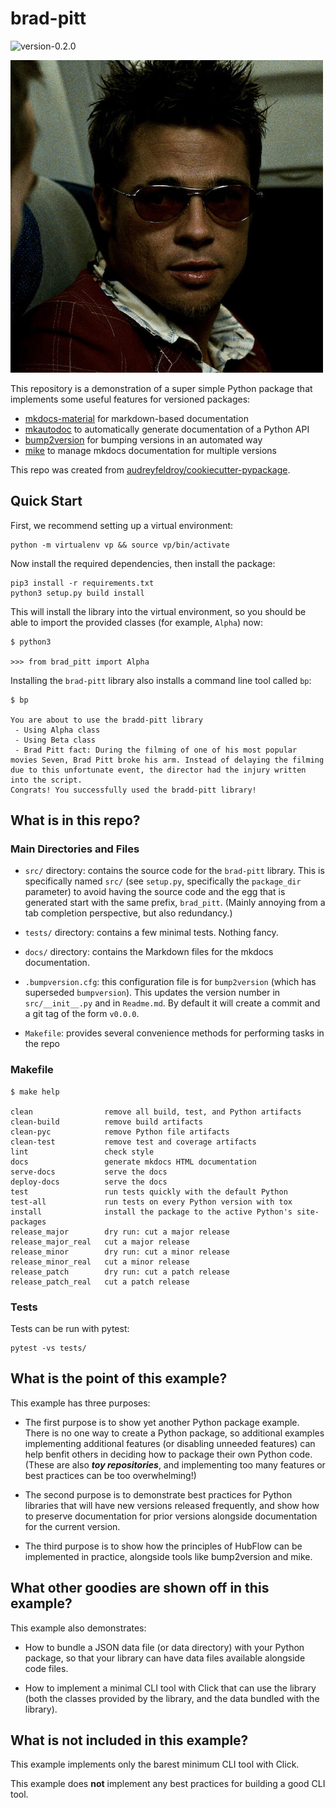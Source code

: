# brad-pitt

<img alt="version-0.2.0" src="https://img.shields.io/badge/version-0.2.0-orange" />

![Brad Pitt](docs/img/brad.jpg)

This repository is a demonstration of a super simple Python
package that implements some useful features for versioned
packages:

* [mkdocs-material](https://squidfunk.github.io/mkdocs-material/)
  for markdown-based documentation
* [mkautodoc](https://github.com/tomchristie/mkautodoc)
  to automatically generate documentation of a Python API
* [bump2version](https://github.com/c4urself/bump2version/)
  for bumping versions in an automated way
* [mike](https://github.com/jimporter/mike)
  to manage mkdocs documentation for multiple versions

This repo was created from 
[audreyfeldroy/cookiecutter-pypackage](https://github.com/audreyfeldroy/cookiecutter-pypackage).


## Quick Start

First, we recommend setting up a virtual environment:

```
python -m virtualenv vp && source vp/bin/activate
```

Now install the required dependencies, then install the package:

```
pip3 install -r requirements.txt
python3 setup.py build install
```

This will install the library into the virtual environment, so you should
be able to import the provided classes (for example, `Alpha`) now:

```
$ python3

>>> from brad_pitt import Alpha
```

Installing the `brad-pitt` library also installs a command line tool
called `bp`:

```
$ bp

You are about to use the bradd-pitt library
 - Using Alpha class
 - Using Beta class
 - Brad Pitt fact: During the filming of one of his most popular movies Seven, Brad Pitt broke his arm. Instead of delaying the filming due to this unfortunate event, the director had the injury written into the script.
Congrats! You successfully used the bradd-pitt library!
```

## What is in this repo?

### Main Directories and Files

* `src/` directory: contains the source code for the `brad-pitt` library.
  This is specifically named `src/` (see `setup.py`, specifically the
  `package_dir` parameter) to avoid having the source code and the
  egg that is generated start with the same prefix, `brad_pitt`.
  (Mainly annoying from a tab completion perspective, but also redundancy.)

* `tests/` directory: contains a few minimal tests. Nothing fancy.

* `docs/` directory: contains the Markdown files for the mkdocs documentation.

* `.bumpversion.cfg`: this configuration file is for `bump2version` (which has
  superseded `bumpversion`). This updates the version number in `src/__init__.py`
  and in `Readme.md`. By default it will create a commit and a git tag of the form
  `v0.0.0`.

* `Makefile`: provides several convenience methods for performing tasks in the repo

### Makefile

```
$ make help

clean                remove all build, test, and Python artifacts
clean-build          remove build artifacts
clean-pyc            remove Python file artifacts
clean-test           remove test and coverage artifacts
lint                 check style
docs                 generate mkdocs HTML documentation
serve-docs           serve the docs
deploy-docs          serve the docs
test                 run tests quickly with the default Python
test-all             run tests on every Python version with tox
install              install the package to the active Python's site-packages
release_major        dry run: cut a major release
release_major_real   cut a major release
release_minor        dry run: cut a minor release
release_minor_real   cut a minor release
release_patch        dry run: cut a patch release
release_patch_real   cut a patch release
```

### Tests

Tests can be run with pytest:

```
pytest -vs tests/
```


## What is the point of this example?

This example has three purposes:

* The first purpose is to show yet another Python package example. There is no one way to
  create a Python package, so additional examples implementing additional features
  (or disabling unneeded features) can help benfit others in deciding how to package
  their own Python code. (These are also ***toy repositories***, and implementing too many
  features or best practices can be too overwhelming!)

* The second purpose is to demonstrate best practices for Python libraries that will have
  new versions released frequently, and show how to preserve documentation for prior
  versions alongside documentation for the current version.

* The third purpose is to show how the principles of HubFlow can be implemented in practice,
  alongside tools like bump2version and mike.


## What other goodies are shown off in this example?

This example also demonstrates:

* How to bundle a JSON data file (or data directory) with your Python package, so that
  your library can have data files available alongside code files.

* How to implement a minimal CLI tool with Click that can use the library (both the classes
  provided by the library, and the data bundled with the library).


## What is not included in this example?

This example implements only the barest minimum CLI tool with Click.

This example does **not** implement any best practices for building a good CLI tool.

